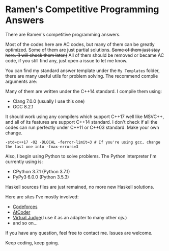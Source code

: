 # Ramen's Competitive Programming Answers

There are Ramen's competitive programming answers.

Most of the codes here are AC codes, but many of them can be greatly optimized. Some of them are just partial solutions. ~~Some of them just stay here. (I will check them later.)~~ All of them should be removed or became AC code, if you still find any, just open a issue to let me know.

You can find my standard answer template under the `My Templates` folder, there are many useful utils for problem solving. The recommend complie arguments are:

Many of them are written under the C++14 standard. I compile them using:

- Clang 7.0.0 (usually I use this one)
- GCC 8.2.1

It should work using any compilers which support C++17 well like MSVC++, and all of its features are support C++14 standard. I don't check if all the codes can run perfectly under C++11 or C++03 standard. Make your own change.

```shell
-std=c++17 -O2 -DLOCAL -ferror-limit=3 # If you're using gcc, change the last one into -fmax-errors=3
```

Also, I begin using Python to solve problems. The Python interpreter I'm currently using is:

- CPython 3.7.1 (Python 3.7.1)
- PyPy3 6.0.0 (Python 3.5.3)

Haskell sources files are just remained, no more new Haskell solutions.

Here are sites I've mostly involved:

- [Codeforces](http://codeforces.com/)
- [AtCoder](http://atcoder.jp/)
- [Virtual Judge](https://vjudge.net/)(I use it as an adapter to many other ojs.)
- and so on...

If you have any question, feel free to contact me. Issues are welcome.

Keep coding, keep going.